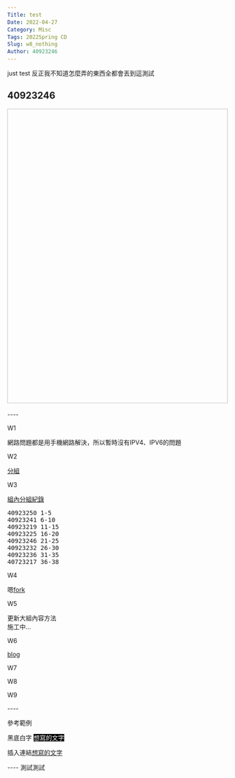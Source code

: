 ```yaml
---
Title: test
Date: 2022-04-27
Category: Misc
Tags: 2022Spring CD
Slug: w8_nothing
Author: 40923246
---
```


just test
反正我不知道怎麼弄的東西全都會丟到這測試

<!-- PELICAN_END_SUMMARY -->

40923246
----
<p><img =src="/markdown/images/wink1 2022-01-05 003736.png" height="674" width="1200"></p>
----
<p>W1</p>
<div>網路問題都是用手機網路解決，所以暫時沒有IPV4、IPV6的問題</div>
<p>W2</p>
<div><a href=https://40923246.github.io/cd2022/content/%E5%88%86%E7%B5%84.html>分組</a></div>
<p>W3</p>
<div><a href=https://40923246.github.io/cd2022/content/%E7%B5%84%E5%85%A7%E5%88%86%E7%B5%84%E7%B4%80%E9%8C%84.html>組內分組紀錄</a></div>
<pre>40923250 1-5<br>40923241 6-10<br>40923219 11-15<br>40923225 16-20<br>40923246 21-25<br>40923232 26-30<br>40923236 31-35<br>40723217 36-38</pre>
<p>W4</p>
<div>嗯<a href=https://github.com/40923246/cd2022bg6>fork</a></div>
<p>W5</p>
<div>更新大組內容方法<br>施工中...</div>
<p>W6</p>
<div><a href=https://40923246.github.io/cd2022/blog/index.html>blog</a></div>
<p>W7</p>
<p>W8</p>
<p>W9</p>
----
<p>參考範例</p>
<p>黑底白字 <span style="color: #ffffff;"><span style="background-color: #000000;">想寫的文字</span></span></p>
<p>插入連結<a href=https://mde.tw/>想寫的文字</a></p>
----
測試測試